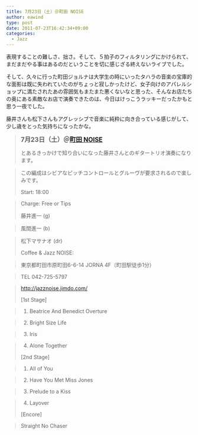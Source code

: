 ```yaml
---
title: 7月23日（土）＠町田 NOISE
author: eawind
type: post
date: 2011-07-23T16:42:34+09:00
categories:
  - Jazz
---
```

表現することの難しさ、拙さ。そして、５拍子のフィルタリングにかけられて、まだまだやる事はあるのだということを切に感じざる終えないライブでした。

そして、久々に行った町田ジョルナは大学生の時にいったタハラの音楽の宝庫的な面影は既に失われていたのがちょっと寂しかったけど、女子向けのアパレルショップに満たされたあの雰囲気もまたまた悪くないなと思った、そんなお店たちの奥にある素敵なお店で演奏できたのは、今日はけっこうラッキーだったかもと思う一夜でした。

藤井さんも松下さんもアグレッシブで音楽に純粋に向き合っている感じがして、少し歳をとった気持ちになったかな。

> **<big>7月23日（土）＠<a href="http://jazznoise.jimdo.com/" target="_blank">町田 NOISE</a></big>**
>
> とあるきっかけで知り合いになった藤井さんとのギタートリオ演奏になります。

> この編成はシビアなピッチコントロールとグルーヴが要求されるので楽しみです。
>
> Start: 18:00

> Charge: Free or Tips
>
> 藤井進一 (g)

> 風間進一 (b)

> 松下マサナオ (dr)
>
> Coffee & Jazz NOISE:

> 東京都町田市原町田6-6-14 JORNA 4F（町田駅徒歩1分）

> TEL 042-725-5797

> <a href="http://jazznoise.jimdo.com/" target="_blank">http://jazznoise.jimdo.com/</a>
>
> [1st Stage]

> 1. Beatrice And Benedict Overture

> 2. Bright Size Life

> 3. Iris

> 4. Alone Together
>
> [2nd Stage]

> 1. All of You

> 2. Have You Met Miss Jones

> 3. Prelude to a Kiss

> 4. Layover
>
> [Encore]

> Straight No Chaser
